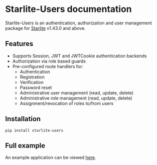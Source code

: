 # Starlite-Users documentation

Starlite-Users is an authentication, authorization and user management package for [Starlite](https://github.com/starlite-api/starlite) v1.43.0 and above.

## Features

* Supports Session, JWT and JWTCookie authentication backends
* Authorization via role based guards
* Pre-configured route handlers for:
    * Authentication
    * Registration
    * Verification
    * Password reset
    * Administrative user management (read, update, delete)
    * Administrative role management (read, update, delete)
    * Assignment/revocation of roles to/from users

## Installation

`pip install starlite-users`

## Full example

An example application can be viewed [here](https://github.com/LonelyVikingMichael/starlite-users/blob/main/examples/main.py).
